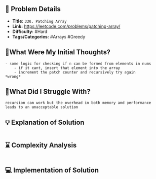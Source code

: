 ## 📝 Problem Details

- **Title:** `330. Patching Array`
- **Link:** https://leetcode.com/problems/patching-array/
- **Difficulty:** #Hard 
- **Tags/Categories:**  #Arrays #Greedy 

## 💭What Were My Initial Thoughts?

```
- some logic for checking if n can be formed from elements in nums
	- if it cant, insert that element into the array
	- increment the patch counter and recursively try again
*wrong*
```

## 🤔What Did I Struggle With?

```
recursion can work but the overhead in both memory and performance leads to an unacceptable solution
```

## 💡 Explanation of Solution

```

```

## ⌛ Complexity Analysis

```

```

## 💻 Implementation of Solution

```cpp

```